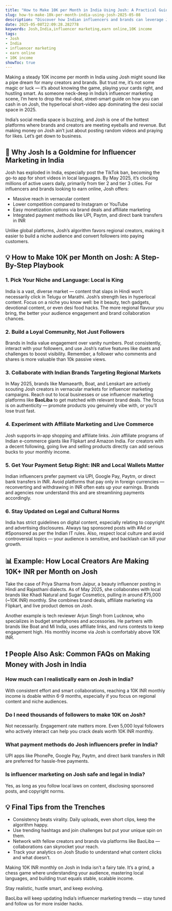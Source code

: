 ```yaml
---
title: "How to Make 10K per Month in India Using Josh: A Practical Guide for Influencers and Brands"
slug: how-to-make-10k-per-month-india-using-josh-2025-05-08
description: "Discover how Indian influencers and brands can leverage Josh to earn a 10K income monthly through influencer marketing. A no-nonsense, up-to-date guide with local tips for 2025."
date: 2025-05-08T22:09:28.282778
keywords: Josh,India,influencer marketing,earn online,10K income
tags:
- Josh
- India
- influencer marketing
- earn online
- 10K income
showToc: true
---
```


Making a steady 10K income per month in India using Josh might sound like a pipe dream for many creators and brands. But trust me, it’s not some magic or luck — it’s about knowing the game, playing your cards right, and hustling smart. As someone neck-deep in India’s influencer marketing scene, I’m here to drop the real-deal, street-smart guide on how you can cash in on Josh, the hyperlocal short-video app dominating the desi social space in 2025.

India’s social media space is buzzing, and Josh is one of the hottest platforms where brands and creators are meeting eyeballs and revenue. But making money on Josh ain’t just about posting random videos and praying for likes. Let’s get down to business.

## 📢 Why Josh Is a Goldmine for Influencer Marketing in India

Josh has exploded in India, especially post the TikTok ban, becoming the go-to app for short videos in local languages. By May 2025, it’s clocking millions of active users daily, primarily from tier 2 and tier 3 cities. For influencers and brands looking to earn online, Josh offers:

- Massive reach in vernacular content  
- Lower competition compared to Instagram or YouTube  
- Easy monetization options via brand deals and affiliate marketing  
- Integrated payment methods like UPI, Paytm, and direct bank transfers in INR  

Unlike global platforms, Josh’s algorithm favors regional creators, making it easier to build a niche audience and convert followers into paying customers.

## 💡 How to Make 10K per Month on Josh: A Step-By-Step Playbook

### 1. Pick Your Niche and Language: Local is King

India is a vast, diverse market — content that slaps in Hindi won’t necessarily click in Telugu or Marathi. Josh’s strength lies in hyperlocal content. Focus on a niche you know well: be it beauty, tech gadgets, devotional content, or even desi food hacks. The more regional flavour you bring, the better your audience engagement and brand collaboration chances.

### 2. Build a Loyal Community, Not Just Followers

Brands in India value engagement over vanity numbers. Post consistently, interact with your followers, and use Josh’s native features like duets and challenges to boost visibility. Remember, a follower who comments and shares is more valuable than 10k passive views.

### 3. Collaborate with Indian Brands Targeting Regional Markets

In May 2025, brands like Mamaearth, Boat, and Lenskart are actively scouting Josh creators in vernacular markets for influencer marketing campaigns. Reach out to local businesses or use influencer marketing platforms like **BaoLiba** to get matched with relevant brand deals. The focus is on authenticity — promote products you genuinely vibe with, or you’ll lose trust fast.

### 4. Experiment with Affiliate Marketing and Live Commerce

Josh supports in-app shopping and affiliate links. Join affiliate programs of Indian e-commerce giants like Flipkart and Amazon India. For creators with a decent following, going live and selling products directly can add serious bucks to your monthly income.

### 5. Get Your Payment Setup Right: INR and Local Wallets Matter

Indian influencers prefer payment via UPI, Google Pay, Paytm, or direct bank transfers in INR. Avoid platforms that pay only in foreign currencies — reconverting and withdrawing in INR often eats up your earnings. Brands and agencies now understand this and are streamlining payments accordingly.

### 6. Stay Updated on Legal and Cultural Norms

India has strict guidelines on digital content, especially relating to copyright and advertising disclosures. Always tag sponsored posts with #Ad or #Sponsored as per the Indian IT rules. Also, respect local culture and avoid controversial topics — your audience is sensitive, and backlash can kill your growth.

## 📊 Example: How Local Creators Are Making 10K+ INR per Month on Josh

Take the case of Priya Sharma from Jaipur, a beauty influencer posting in Hindi and Rajasthani dialects. As of May 2025, she collaborates with local brands like Khadi Natural and Sugar Cosmetics, pulling in around ₹75,000 (~10K INR) monthly. She combines brand deals, affiliate marketing via Flipkart, and live product demos on Josh.

Another example is tech reviewer Arjun Singh from Lucknow, who specializes in budget smartphones and accessories. He partners with brands like Boat and Mi India, uses affiliate links, and runs contests to keep engagement high. His monthly income via Josh is comfortably above 10K INR.

## ❗ People Also Ask: Common FAQs on Making Money with Josh in India

### How much can I realistically earn on Josh in India?

With consistent effort and smart collaborations, reaching a 10K INR monthly income is doable within 6-9 months, especially if you focus on regional content and niche audiences.

### Do I need thousands of followers to make 10K on Josh?

Not necessarily. Engagement rate matters more. Even 5,000 loyal followers who actively interact can help you crack deals worth 10K INR monthly.

### What payment methods do Josh influencers prefer in India?

UPI apps like PhonePe, Google Pay, Paytm, and direct bank transfers in INR are preferred for hassle-free payments.

### Is influencer marketing on Josh safe and legal in India?

Yes, as long as you follow local laws on content, disclosing sponsored posts, and copyright norms.

## 💡 Final Tips from the Trenches

- Consistency beats virality. Daily uploads, even short clips, keep the algorithm happy.  
- Use trending hashtags and join challenges but put your unique spin on them.  
- Network with fellow creators and brands via platforms like BaoLiba — collaborations can skyrocket your reach.  
- Track your analytics on Josh Studio to understand what content clicks and what doesn’t.  

Making 10K INR monthly on Josh in India isn’t a fairy tale. It’s a grind, a chess game where understanding your audience, mastering local languages, and building trust equals stable, scalable income. 

Stay realistic, hustle smart, and keep evolving.

BaoLiba will keep updating India’s influencer marketing trends — stay tuned and follow us for more insider hacks.
